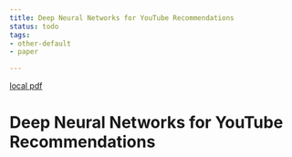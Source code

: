 ```yaml
---
title: Deep Neural Networks for YouTube Recommendations
status: todo
tags:
- other-default
- paper

---
```


[local pdf](../../../pdfs/Deep%20Neural%20Networks%20for%20YouTube%20Recommendations.pdf)

# Deep Neural Networks for YouTube Recommendations
